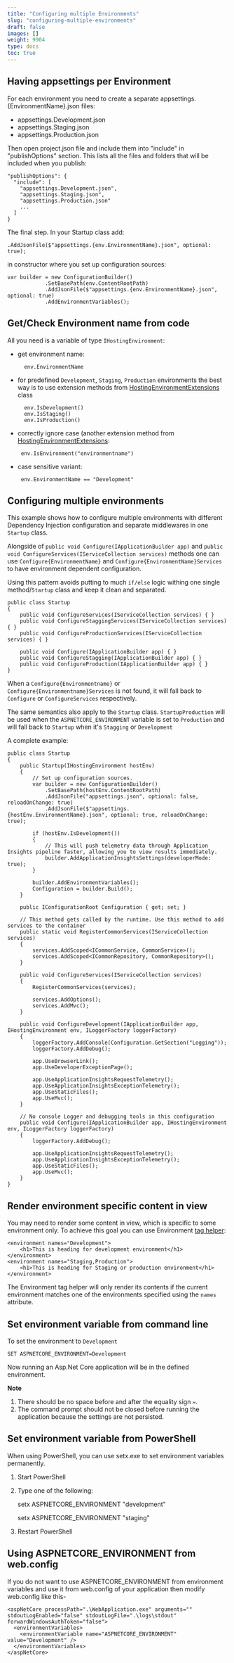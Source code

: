 ```yaml
---
title: "Configuring multiple Environments"
slug: "configuring-multiple-environments"
draft: false
images: []
weight: 9904
type: docs
toc: true
---
```


## Having appsettings per Environment
For each environment you need to create a separate appsettings.{EnvironmentName}.json files:
 - appsettings.Development.json
 - appsettings.Staging.json
 - appsettings.Production.json

Then open project.json file and include them into "include" in "publishOptions" section. This lists all the files and folders that will be included when you publish:

    "publishOptions": {
      "include": [
        "appsettings.Development.json",
        "appsettings.Staging.json",
        "appsettings.Production.json"
        ... 
      ]
    }

The final step. In your Startup class add:

    .AddJsonFile($"appsettings.{env.EnvironmentName}.json", optional: true);

in constructor where you set up configuration sources:

    var builder = new ConfigurationBuilder()
                .SetBasePath(env.ContentRootPath)
                .AddJsonFile($"appsettings.{env.EnvironmentName}.json", optional: true)
                .AddEnvironmentVariables();


## Get/Check Environment name from code
All you need is a variable of type `IHostingEnvironment`:

- get environment name: 

        env.EnvironmentName

- for predefined `Development`, `Staging`, `Production` environments the best way is to use extension methods from [HostingEnvironmentExtensions][1] class 

        env.IsDevelopment()
        env.IsStaging()
        env.IsProduction()

- correctly ignore case (another extension method from [HostingEnvironmentExtensions][1]: 

       env.IsEnvironment("environmentname") 

- case sensitive variant: 

       env.EnvironmentName == "Development" 





  [1]: https://github.com/aspnet/Hosting/blob/b7bdc9c40494f8e0f0eac22db91b8d5c58811ee2/src/Microsoft.AspNetCore.Hosting.Abstractions/HostingEnvironmentExtensions.cs

## Configuring multiple environments
This example shows how to configure multiple environments with different Dependency Injection configuration and separate middlewares in one `Startup` class.

Alongside of `public void Configure(IApplicationBuilder app)` and `public void ConfigureServices(IServiceCollection services)` methods one can use `Configure{EnvironmentName}` and `Configure{EnvironmentName}Services` to have environment dependent configuration. 

<!-- language-all: csharp -->

Using this pattern avoids putting to much `if/else` logic withing one single method/`Startup` class and keep it clean and separated. 

    public class Startup
    {
        public void ConfigureServices(IServiceCollection services) { }
        public void ConfigureStaggingServices(IServiceCollection services) { }
        public void ConfigureProductionServices(IServiceCollection services) { }
        
        public void Configure(IApplicationBuilder app) { }
        public void ConfigureStagging(IApplicationBuilder app) { }
        public void ConfigureProduction(IApplicationBuilder app) { }
    }

When a `Configure{Environmentname}` or `Configure{Environmentname}Services` is not found, it will fall back to `Configure` or `ConfigureServices` respectively.     

The same semantics also apply to the `Startup` class. `StartupProduction` will be used when the `ASPNETCORE_ENVIRONMENT` variable is set to `Production` and will fall back to `Startup` when it's `Stagging` or `Development`

A complete example: 

    public class Startup
    {
        public Startup(IHostingEnvironment hostEnv)
        {
            // Set up configuration sources.
            var builder = new ConfigurationBuilder()
                .SetBasePath(hostEnv.ContentRootPath)
                .AddJsonFile("appsettings.json", optional: false, reloadOnChange: true)
                .AddJsonFile($"appsettings.{hostEnv.EnvironmentName}.json", optional: true, reloadOnChange: true);

            if (hostEnv.IsDevelopment())
            {
                // This will push telemetry data through Application Insights pipeline faster, allowing you to view results immediately.
                builder.AddApplicationInsightsSettings(developerMode: true);
            }

            builder.AddEnvironmentVariables();
            Configuration = builder.Build();
        }

        public IConfigurationRoot Configuration { get; set; }

        // This method gets called by the runtime. Use this method to add services to the container
        public static void RegisterCommonServices(IServiceCollection services) 
        {
            services.AddScoped<ICommonService, CommonService>();
            services.AddScoped<ICommonRepository, CommonRepository>();
        }
        
        public void ConfigureServices(IServiceCollection services)
        {
            RegisterCommonServices(services);
            
            services.AddOptions();
            services.AddMvc();
        }

        public void ConfigureDevelopment(IApplicationBuilder app, IHostingEnvironment env, ILoggerFactory loggerFactory)
        {
            loggerFactory.AddConsole(Configuration.GetSection("Logging"));
            loggerFactory.AddDebug();

            app.UseBrowserLink();
            app.UseDeveloperExceptionPage();

            app.UseApplicationInsightsRequestTelemetry();
            app.UseApplicationInsightsExceptionTelemetry();
            app.UseStaticFiles();
            app.UseMvc();
        }

        // No console Logger and debugging tools in this configuration
        public void Configure(IApplicationBuilder app, IHostingEnvironment env, ILoggerFactory loggerFactory)
        {
            loggerFactory.AddDebug();

            app.UseApplicationInsightsRequestTelemetry();
            app.UseApplicationInsightsExceptionTelemetry();
            app.UseStaticFiles();
            app.UseMvc();
        }
    }

## Render environment specific content in view
You may need to render some content in view, which is specific to some environment only. To achieve this goal you can use Environment [tag helper](https://www.wikiod.com/asp-dotnet-core/tag-helpers):

<!-- language-all: lang-razor -->

    <environment names="Development">
        <h1>This is heading for development environment</h1>
    </environment>
    <environment names="Staging,Production">
        <h1>This is heading for Staging or production environment</h1>
    </environment>

The Environment tag helper will only render its contents if the current environment matches one of the environments specified using the `names` attribute.

## Set environment variable from command line
To set the environment to `Development`

`SET ASPNETCORE_ENVIRONMENT=Development`

Now running an Asp.Net Core application will be in the defined environment.

**Note**  
1. There should be no space before and after the equality sign `=`.
2. The command prompt should not be closed before running the application because the settings are not persisted.

## Set environment variable from PowerShell
When using PowerShell, you can use setx.exe to set environment variables permanently. 

1. Start PowerShell
2. Type one of the following:

    setx ASPNETCORE_ENVIRONMENT "development"

    setx ASPNETCORE_ENVIRONMENT "staging"

3. Restart PowerShell

## Using ASPNETCORE_ENVIRONMENT from web.config
If you do not want to use ASPNETCORE_ENVIRONMENT from environment variables and use it from web.config of your application then modify web.config like this-

    <aspNetCore processPath=".\WebApplication.exe" arguments="" stdoutLogEnabled="false" stdoutLogFile=".\logs\stdout" forwardWindowsAuthToken="false">
      <environmentVariables>
        <environmentVariable name="ASPNETCORE_ENVIRONMENT" value="Development" />
      </environmentVariables>
    </aspNetCore>



